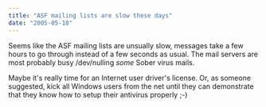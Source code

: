 ```yaml
---
title: "ASF mailing lists are slow these days"
date: "2005-05-18"
---
```


Seems like the ASF mailing lists are unsually slow, messages take a few hours to go through instead of a few seconds as usual. The mail servers are most probably busy /dev/nulling _some_ Sober virus mails.

Maybe it's really time for an Internet user driver's license. Or, as someone suggested, kick all Windows users from the net until they can demonstrate that they know how to setup their antivirus properly ;-)
